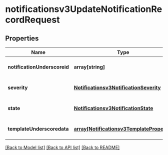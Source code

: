 # notificationsv3UpdateNotificationRecordRequest

## Properties
Name | Type | Description | Notes
------------ | ------------- | ------------- | -------------
**notificationUnderscoreid** | **array[string]** |  | [optional] [default to null]
**severity** | [**Notificationsv3NotificationSeverity**](Notificationsv3NotificationSeverity.md) |  | [optional] [default to null]
**state** | [**Notificationsv3NotificationState**](Notificationsv3NotificationState.md) |  | [optional] [default to null]
**templateUnderscoredata** | [**array[Notificationsv3TemplateProperty]**](Notificationsv3TemplateProperty.md) |  | [optional] [default to null]

[[Back to Model list]](../README.md#documentation-for-models) [[Back to API list]](../README.md#documentation-for-api-endpoints) [[Back to README]](../README.md)


